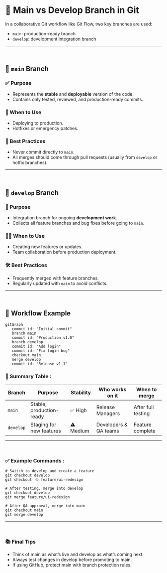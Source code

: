 # 🌿 Main vs Develop Branch in Git

In a collaborative Git workflow like Git Flow, two key branches are used:
- `main`: production-ready branch
- `develop`: development integration branch

---
<br>

## 🔹 `main` Branch

### ✅ Purpose
- Represents the **stable** and **deployable** version of the code.
- Contains only tested, reviewed, and production-ready commits.

### 🚀 When to Use
- Deploying to production.
- Hotfixes or emergency patches.

### 🛑 Best Practices
- Never commit directly to `main`.
- All merges should come through pull requests (usually from `develop` or hotfix branches).

---
<br>


## 🔸 `develop` Branch

### 🔧 Purpose
- Integration branch for ongoing **development work**.
- Collects all feature branches and bug fixes before going to `main`.

### 👨‍💻 When to Use
- Creating new features or updates.
- Team collaboration before production deployment.

### 🛠️ Best Practices
- Frequently merged with feature branches.
- Regularly updated with `main` to avoid conflicts.

---
<br>

## 🔁 Workflow Example

```mermaid
gitGraph
   commit id: "Initial commit"
   branch main
   commit id: "Production v1.0"
   branch develop
   commit id: "Add login"
   commit id: "Fix login bug"
   checkout main
   merge develop
   commit id: "Release v1.1"

```

### 📌 Summary Table :

| Branch    | Purpose                  | Stability | Who works on it       | When to merge      |
| --------- | ------------------------ | --------- | --------------------- | ------------------ |
| `main`    | Stable, production-ready | ✅ High    | Release Managers      | After full testing |
| `develop` | Staging for new features | ⚠️ Medium | Developers & QA teams | Feature complete   |


---
<br>


### ✅ Example Commands : 

```
# Switch to develop and create a feature
git checkout develop
git checkout -b feature/ui-redesign

# After testing, merge into develop
git checkout develop
git merge feature/ui-redesign

# After QA approval, merge into main
git checkout main
git merge develop
```


---
<br>

### 📚 Final Tips

- Think of main as what’s live and develop as what’s coming next.
- Always test changes in develop before promoting to main.
- If using GitHub, protect main with branch protection rules.





















